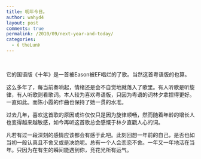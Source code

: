 ```yaml
---
title: 明年今日。
author: wahyd4
layout: post
comments: true
permalink: /2010/09/next-year-and-today/
categories:
  - 《 theLun》
---
```

 

它的国语版《十年》是一首被Eason被EF唱烂的了歌。当然这首粤语版的也算。

这么多年了，每当前奏响起，情绪还是会不自觉地就落入了歌里。有人听歌是听旋律，有人听歌则看歌词。本人较为喜欢粤语版，只因为粤语的词林夕拿捏得更好。一直如此。而陈小霞的作曲也保持了她一贯的水准。

过去几年，喜欢这首歌的原因或许仅仅只是因为旋律顺畅，然而随着年龄的增长人也变得越来越敏感，如今再听这首歌总会感慨于林夕直戳人心的词。

凡若有过一段深刻的感情应该都会有感于此吧。此刻回想一年前的自己，是否也如当初一般认真且不舍又或是决绝呢。总有一个人会恋恋不舍。一年又一年地活在当年。只因为在有生的瞬间能遇到你，竞花光所有运气。
